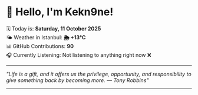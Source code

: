 # 👋 Hello, I'm Kekn9ne!

🗓️ Today is: **Saturday, 11 October 2025**  
🌤️ Weather in Istanbul: **🌦   +13°C**  
📊 GitHub Contributions: **90**  
🎧 Currently Listening: Not listening to anything right now ❌

---

_"Life is a gift, and it offers us the privilege, opportunity, and responsibility to give something back by becoming more. — *Tony Robbins*"_

---
